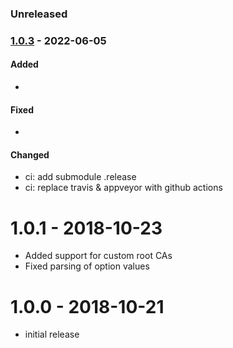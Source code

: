 
### Unreleased

### [1.0.3] - 2022-06-05

#### Added

- 

#### Fixed

- 

#### Changed

- ci: add submodule .release
- ci: replace travis & appveyor with github actions



# 1.0.1 - 2018-10-23

- Added support for custom root CAs
- Fixed parsing of option values

# 1.0.0 - 2018-10-21

- initial release


[1.0.3]: https://github.com/haraka/haraka-plugin-auth-imap/releases/tag/1.0.3
